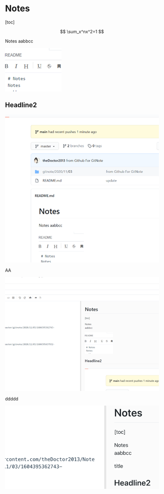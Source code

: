 # Notes

[toc]

$$
\sum_x^nx^2=1
$$

Notes
aabbcc

![title](https://raw.githubusercontent.com/theDoctor2013/Notes/master/gitnote/2020/11/03/1604395362743-1604395362745.png)

## Headline2

![title](https://raw.githubusercontent.com/theDoctor2013/Notes/master/gitnote/2020/11/03/1604395437932-1604395437937.png)

AA

![title](.local/static/2020/10/2/1604396432333.1604396432376.png)

ddddd

![title](.local/static/2020/10/3/1604423419309.1604423419370.png)

